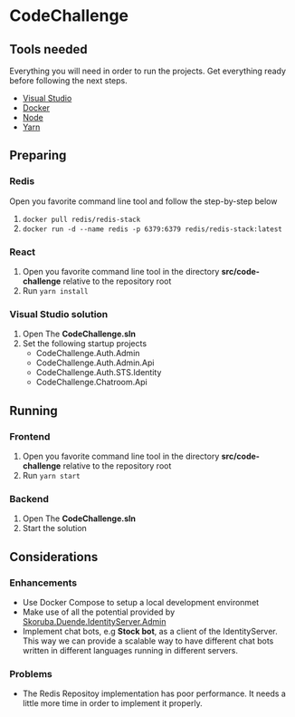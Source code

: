 # CodeChallenge
## Tools needed

Everything you will need in order to run the projects. Get everything ready before following the next steps.
* [Visual Studio](https://visualstudio.microsoft.com/downloads/)
* [Docker](https://www.docker.com/products/docker-desktop/)
* [Node](https://nodejs.org/en/download/)
* [Yarn](https://classic.yarnpkg.com/lang/en/docs/install/#windows-stable)

## Preparing
### Redis

Open you favorite command line tool and follow the step-by-step below
1. `docker pull redis/redis-stack`
2. `docker run -d --name redis -p 6379:6379 redis/redis-stack:latest`

### React

1. Open you favorite command line tool in the directory **src/code-challenge** relative to the repository root
2. Run `yarn install`

### Visual Studio solution

1. Open The **CodeChallenge.sln**
2. Set the following startup projects
   * CodeChallenge.Auth.Admin
   * CodeChallenge.Auth.Admin.Api
   * CodeChallenge.Auth.STS.Identity
   * CodeChallenge.Chatroom.Api

## Running
### Frontend

1. Open you favorite command line tool in the directory **src/code-challenge** relative to the repository root
2. Run `yarn start`

### Backend

1. Open The **CodeChallenge.sln**
2. Start the solution

## Considerations
### Enhancements

* Use Docker Compose to setup a local development environmet
* Make use of all the potential provided by [Skoruba.Duende.IdentityServer.Admin]([https://](https://github.com/skoruba/Duende.IdentityServer.Admin))
* Implement chat bots, e.g **Stock bot**, as a client of the IdentityServer. This way we can provide a scalable way to have different chat bots written in different languages running in different servers.

### Problems
* The Redis Repositoy implementation has poor performance. It needs a little more time in order to implement it properly.